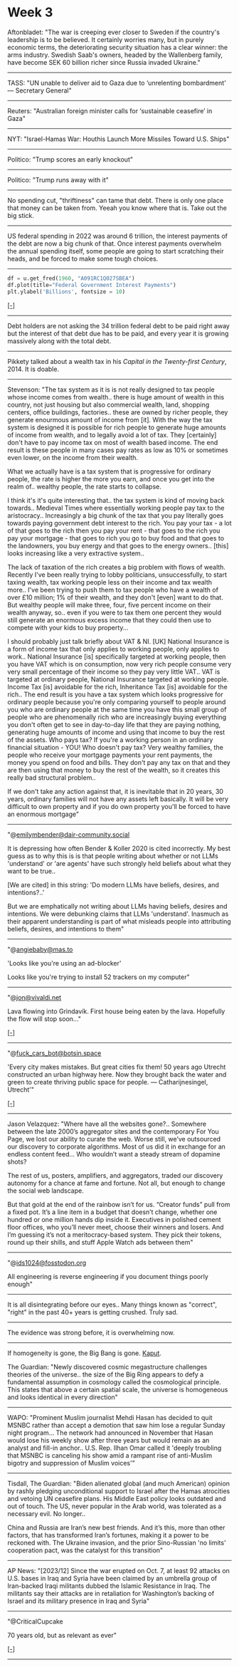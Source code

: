 # Week 3


Aftonbladet: "The war is creeping ever closer to Sweden if the
country's leadership is to be believed. It certainly worries many, but
in purely economic terms, the deteriorating security situation has a
clear winner: the arms industry. Swedish Saab's owners, headed by the
Wallenberg family, have become SEK 60 billion richer since Russia
invaded Ukraine."

---

TASS: "UN unable to deliver aid to Gaza due to ‘unrelenting
bombardment’ — Secretary General"

---

Reuters: "Australian foreign minister calls for ‘sustainable ceasefire’ in Gaza"

---

NYT: "Israel-Hamas War: Houthis Launch More Missiles Toward U.S. Ships"

---

Politico: "Trump scores an early knockout"

---

Politico: "Trump runs away with it"

---

No spending cut, "thriftiness" can tame that debt. There is only one place
that money can be taken from. Yeeah you know where that is. Take out
the big stick.

---

US federal spending in 2022 was around 6 trillion, the interest
payments of the debt are now a big chunk of that. Once interest
payments overwhelm the annual spending itself, some people are
going to start scratching their heads, and be forced to make some
tough choices.

---

```python
df = u.get_fred(1960, "A091RC1Q027SBEA")
df.plot(title="Federal Government Interest Payments")
plt.ylabel('Billions', fontsize = 10)
```

[[-]](https://cdn.fosstodon.org/media_attachments/files/111/758/858/626/419/306/original/b5382bad0cf61a36.jpg)

---

Debt holders are not asking the 34 trillion federal debt to be paid
right away but the interest of that debt due has to be paid, and every
year it is growing massively along with the total debt.

---

Pikkety talked about a wealth tax in his *Capital in the Twenty-first Century*, 2014. 
It is doable.

---

Stevenson: "The tax system as it is is not really designed to tax
people whose income comes from wealth.. there is huge amount of wealth
in this country, not just housing but also commercial wealth, land,
shopping centers, office buildings, factories.. these are owned by
richer people, they generate enourmous amount of income from [it].
With the way the tax system is designed it is possible for rich people
to generate huge amounts of income from wealth, and to legally avoid a
lot of tax. They [certainly] don't have to pay income tax on most of
wealth based income. The end result is these people in many cases pay
rates as low as 10% or sometimes even lower, on the income from their
wealth.

What we actually have is a tax system that is progressive for ordinary
people, the rate is higher the more you earn, and once you get into
the realm of.. wealthy people, the rate starts to collapse.

I think it's it's quite interesting that.. the tax system is kind of
moving back towards.. Medieval Times where essentially working people
pay tax to the aristocracy.. Increasingly a big chunk of the tax that
you pay literally goes towards paying government debt interest to the
rich. You pay your tax - a lot of that goes to the rich then you pay
your rent - that goes to the rich you pay your mortgage - that goes to
rich you go to buy food and that goes to the landowners, you buy
energy and that goes to the energy owners..  [this] looks increasing
like a very extractive system..

The lack of taxation of the rich creates a big problem with flows of
wealth. Recently I've been really trying to lobby politicians, 
unsuccessfully, to start taxing wealth, tax working people less on
their income and tax wealth more.. I've been trying to push them to
tax people who have a wealth of over £10 million; 1% of their wealth,
and they don't [even] want to do that. But wealthy people will make
three, four, five percent income on their wealth anyway, so.. even if
you were to tax them one percent they would still generate an enormous
excess income that they could then use to compete with your kids to
buy property...

I should probably just talk briefly about VAT & NI.  [UK] National
Insurance is a form of income tax that only applies to working people,
only applies to work..  National Insurance [is] specifically targeted
at working people, then you have VAT which is on consumption, now very
rich people consume very very small percentage of their income so they
pay very little VAT.. VAT is targeted at ordinary people, National
Insurance targeted at working people. Income Tax [is] avoidable for
the rich, Inheritance Tax [is] avoidable for the rich.. The end result
is you have a tax system which looks progressive for ordinary people
because you're only comparing yourself to people around you who are
ordinary people at the same time you have this small group of people
who are phenomenally rich who are increasingly buying everything you
don't often get to see in day-to-day life that they are paying
nothing, generating huge amounts of income and using that income to
buy the rest of the assets. Who pays tax? If you're a working person
in an ordinary financial situation - YOU! Who doesn't pay tax? Very
wealthy families, the people who receive your mortgage payments your
rent payments, the money you spend on food and bills. They don't pay
any tax on that and they are then using that money to buy the rest of
the wealth, so it creates this really bad structural problem..

If we don't take any action against that, it is inevitable that in 20
years, 30 years, ordinary families will not have any assets left
basically. It will be very difficult to own property and if you do own
property you'll be forced to have an enormous mortgage"

---

"@emilymbender@dair-community.social

It is depressing how often Bender & Koller 2020 is cited
incorrectly. My best guess as to why this is is that people writing
about whether or not LLMs 'understand' or 'are agents' have such
strongly held beliefs about what they want to be true..

[We are cited] in this string: 'Do modern LLMs have beliefs, desires,
and intentions?..'

But we are emphatically not writing about LLMs having beliefs, desires
and intentions. We were debunking claims that LLMs
'understand'. Inasmuch as their apparent understanding is part of what
misleads people into attributing beliefs, desires, and intentions to
them"

---

"@angiebaby@mas.to

'Looks like you're using an ad-blocker'

Looks like you're trying to install 52 trackers on my computer"

---

"@jon@vivaldi.net

Lava flowing into Grindavík. First house being eaten by the
lava. Hopefully the flow will stop soon..."

[[-]](https://social-cdn.vivaldi.net/system/media_attachments/files/111/755/195/558/575/680/small/45d6b9e69dabfc90.png)

---

"@fuck_cars_bot@botsin.space

'Every city makes mistakes. But great cities fix them! 50 years ago
Utrecht constructed an urban highway here. Now they brought back the
water and green to create thriving public space for people. —
Catharijnesingel, Utrecht'"

[[-]](https://files.botsin.space/media_attachments/files/111/748/854/360/162/207/small/8e36ce158e0a9c03.png)

---

Jason Velazquez: "Where have all the websites gone?.. Somewhere
between the late 2000’s aggregator sites and the contemporary For You
Page, we lost our ability to curate the web. Worse still, we’ve
outsourced our discovery to corporate algorithms. Most of us did it in
exchange for an endless content feed... Who wouldn’t want a steady
stream of dopamine shots?

The rest of us, posters, amplifiers, and aggregators, traded our
discovery autonomy for a chance at fame and fortune. Not all, but
enough to change the social web landscape.

But that gold at the end of the rainbow isn’t for us. “Creator funds”
pull from a fixed pot. It’s a line item in a budget that doesn’t
change, whether one hundred or one million hands dip inside
it. Executives in polished cement floor offices, who you’ll never
meet, choose their winners and losers. And I’m guessing it’s not a
meritocracy-based system. They pick their tokens, round up their
shills, and stuff Apple Watch ads between them"

---

"@ids1024@fosstodon.org

All engineering is reverse engineering if you document things poorly enough"

---

It is all disintegrating before our eyes.. Many things known as
"correct", "right" in the past 40+ years is getting crushed. Truly
sad.

---

The evidence was strong before, it is overwhelming now.

---

If homogeneity is gone, the Big Bang is gone. [Kaput](../../2022/10/the-big-bang.html#homogeneous).

The Guardian: "Newly discovered cosmic megastructure challenges
theories of the universe.. the size of the Big Ring appears to defy a
fundamental assumption in cosmology called the cosmological
principle. This states that above a certain spatial scale, the
universe is homogeneous and looks identical in every direction"

---

WAPO: "Prominent Muslim journalist Mehdi Hasan has decided to quit
MSNBC rather than accept a demotion that saw him lose a regular Sunday
night program... The network had announced in November that Hasan
would lose his weekly show after three years but would remain as an
analyst and fill-in anchor.. U.S. Rep. Ilhan Omar called it 'deeply
troubling that MSNBC is canceling his show amid a rampant rise of
anti-Muslim bigotry and suppression of Muslim voices'"

---

Tisdall, The Guardian: "Biden alienated global (and much American)
opinion by rashly pledging unconditional support to Israel after the
Hamas atrocities and vetoing UN ceasefire plans. His Middle East
policy looks outdated and out of touch. The US, never popular in the
Arab world, was tolerated as a necessary evil. No longer..

China and Russia are Iran’s new best friends. And it’s this, more than
other factors, that has transformed Iran’s fortunes, making it a power
to be reckoned with. The Ukraine invasion, and the prior Sino-Russian
'no limits' cooperation pact, was the catalyst for this transition"

---

AP News: "[2023/12] Since the war erupted on Oct. 7, at least 92
attacks on U.S. bases in Iraq and Syria have been claimed by an
umbrella group of Iran-backed Iraqi militants dubbed the Islamic
Resistance in Iraq. The militants say their attacks are in retaliation
for Washington’s backing of Israel and its military presence in Iraq
and Syria"

---

"@CriticalCupcake

70 years old, but as relevant as ever"

[[-]](https://media.tech.lgbt/media_attachments/files/111/753/422/996/296/007/small/f7d31b6bec00899d.png)

---
